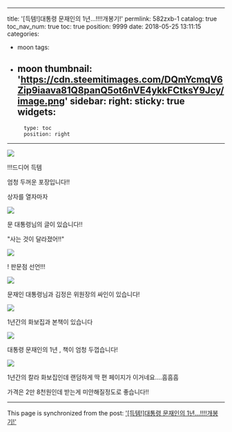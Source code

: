 
---
title: '[득템!]대통령 문재인의 1년...!!!!개봉기!'
permlink: 582zxb-1
catalog: true
toc_nav_num: true
toc: true
position: 9999
date: 2018-05-25 13:11:15
categories:
- moon
tags:
- moon
thumbnail: 'https://cdn.steemitimages.com/DQmYcmqV6Zip9iaava81Q8panQ5ot6nVE4ykkFCtksY9Jcy/image.png'
sidebar:
    right:
        sticky: true
widgets:
    -
        type: toc
        position: right
---


![](https://cdn.steemitimages.com/DQmYcmqV6Zip9iaava81Q8panQ5ot6nVE4ykkFCtksY9Jcy/image.png)

!!!드디어 득템

엄청 두꺼운 포장입니다!! 

상자를 열자마자

![](https://cdn.steemitimages.com/DQmR7x1R6aEWswFhseHGRtk2H55AKZ8xGZ1cjTdcoAKXLdz/image.png)

문 대통령님의 글이 있습니다!!

"사는 것이 달라졌어!!"

![](https://cdn.steemitimages.com/DQmNqJgBRAoso4qdAPqGwXqKALd1UXp3TBsjkGP51cwSxMR/image.png)

! 판문점 선언!!!

![](https://cdn.steemitimages.com/DQmQqrB93FzGL7FgbQTuWuLG2My247ext1VNjeQPJ38JNnY/image.png)

문재인 대통령님과 김정은 위원장의 싸인이 있습니다!

![](https://cdn.steemitimages.com/DQmQidLF3ttNV3CoetLjVHyLjZnRvuCtjwUWMbmx7SP8SNK/image.png)

1년간의 화보집과 본책이 있습니다

![](https://cdn.steemitimages.com/DQmeWSaDTPfvh9KmvASPXb3W85HKVPx88d54CFigCTBTRy8/image.png)

대통령 문재인의 1년 , 책이 엄청 두껍습니다!

![](https://cdn.steemitimages.com/DQmcG26S3Tpd6y3jHEKw68V25e8PfRnqKL28eQGU12Mqmon/image.png)

1년간의 칼라 화보집인데 랜덤하게 딱 편 페이지가 이거네요....흠흠흠

가격은 2만 8천원인데 받는게 미안해질정도로 좋습니다!!

- - -

This page is synchronized from the post: ['[득템!]대통령 문재인의 1년...!!!!개봉기!'](https://steemit.com/@virus707/582zxb-1)
